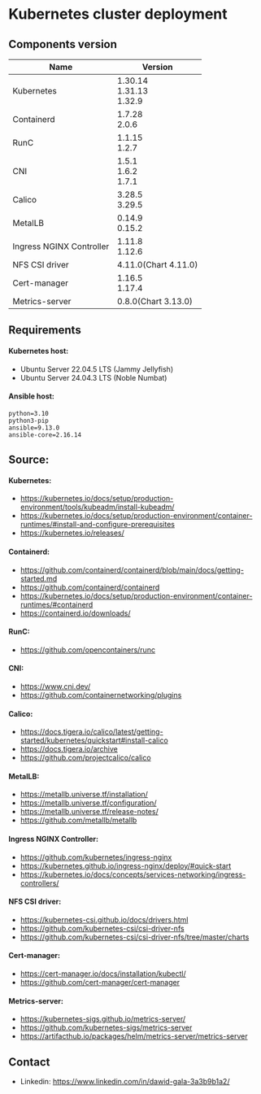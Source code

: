 # Kubernetes cluster deployment


## Components version


Name                     | Version              |
-------------------------|----------------------|
Kubernetes               | 1.30.14<br>1.31.13<br>1.32.9      |
Containerd               | 1.7.28<br>2.0.6       |
RunC                     | 1.1.15<br>1.2.7       |
CNI                      | 1.5.1<br>1.6.2<br>1.7.1        |
Calico                   | 3.28.5<br>3.29.5      |
MetalLB                  | 0.14.9<br>0.15.2               |
Ingress NGINX Controller | 1.11.8<br>1.12.6      |
NFS CSI driver           | 4.11.0(Chart 4.11.0)   |
Cert-manager             | 1.16.5<br>1.17.4      |
Metrics-server           | 0.8.0(Chart 3.13.0)  |



## Requirements

#### Kubernetes host:
- Ubuntu Server 22.04.5 LTS (Jammy Jellyfish)
- Ubuntu Server 24.04.3 LTS (Noble Numbat)

#### Ansible host:
```console
python=3.10 
python3-pip
ansible=9.13.0
ansible-core=2.16.14
```

## Source:

#### Kubernetes:
- https://kubernetes.io/docs/setup/production-environment/tools/kubeadm/install-kubeadm/
- https://kubernetes.io/docs/setup/production-environment/container-runtimes/#install-and-configure-prerequisites
- https://kubernetes.io/releases/

#### Containerd:
- https://github.com/containerd/containerd/blob/main/docs/getting-started.md
- https://github.com/containerd/containerd 
- https://kubernetes.io/docs/setup/production-environment/container-runtimes/#containerd
- https://containerd.io/downloads/

#### RunC:
- https://github.com/opencontainers/runc

#### CNI:
- https://www.cni.dev/
- https://github.com/containernetworking/plugins

#### Calico:
- https://docs.tigera.io/calico/latest/getting-started/kubernetes/quickstart#install-calico
- https://docs.tigera.io/archive
- https://github.com/projectcalico/calico

#### MetalLB:
- https://metallb.universe.tf/installation/
- https://metallb.universe.tf/configuration/
- https://metallb.universe.tf/release-notes/
- https://github.com/metallb/metallb

#### Ingress NGINX Controller:
- https://github.com/kubernetes/ingress-nginx
- https://kubernetes.github.io/ingress-nginx/deploy/#quick-start
- https://kubernetes.io/docs/concepts/services-networking/ingress-controllers/

#### NFS CSI driver:
- https://kubernetes-csi.github.io/docs/drivers.html
- https://github.com/kubernetes-csi/csi-driver-nfs
- https://github.com/kubernetes-csi/csi-driver-nfs/tree/master/charts

#### Cert-manager:
- https://cert-manager.io/docs/installation/kubectl/
- https://github.com/cert-manager/cert-manager

#### Metrics-server:
- https://kubernetes-sigs.github.io/metrics-server/
- https://github.com/kubernetes-sigs/metrics-server
- https://artifacthub.io/packages/helm/metrics-server/metrics-server


## Contact
- Linkedin: https://www.linkedin.com/in/dawid-gala-3a3b9b1a2/